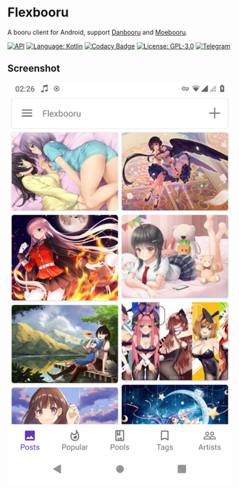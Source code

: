 # Flexbooru
A booru client for Android, support [Danbooru](https://github.com/r888888888/danbooru) and [Moebooru](https://github.com/moebooru/moebooru).

[![API](https://img.shields.io/badge/API-23%2B-brightgreen.svg?style=flat)](https://android-arsenal.com/api?level=23)
[![Language: Kotlin](https://img.shields.io/github/languages/top/flexbooru/flexbooru.svg)](https://github.com/flexbooru/flexbooru/search?l=kotlin)
[![Codacy Badge](https://api.codacy.com/project/badge/Grade/5d1926f45d7e444e9708eed961ce368e)](https://www.codacy.com/app/onlymash/flexbooru?utm_source=github.com&amp;utm_medium=referral&amp;utm_content=flexbooru/flexbooru&amp;utm_campaign=Badge_Grade)
[![License: GPL-3.0](https://img.shields.io/badge/license-GPL--3.0-orange.svg)](https://www.gnu.org/licenses/gpl-3.0)
[![Telegram](https://img.shields.io/badge/chat-Telegram-blue.svg)](https://t.me/flexbooru)

## Screenshot
![screenshot-01](art/screenshot_01.png)
